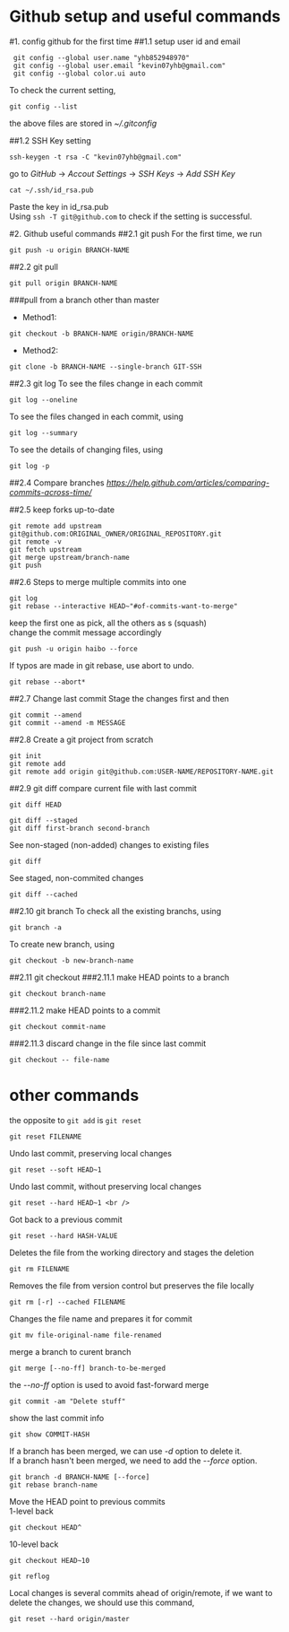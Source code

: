 Github setup and useful commands
================================

#1. config github for the first time
##1.1 setup user id and email
```
 git config --global user.name "yhb852948970" 
 git config --global user.email "kevin07yhb@gmail.com" 
 git config --global color.ui auto 
```
To check the current setting, <br />
```
git config --list
```
the above files are stored in *~/.gitconfig* <br />

##1.2 SSH Key setting
```
ssh-keygen -t rsa -C "kevin07yhb@gmail.com"
```
go to *GitHub* -> *Accout Settings* -> *SSH Keys* -> *Add SSH Key* <br />
```
cat ~/.ssh/id_rsa.pub 
```
Paste the key in id_rsa.pub <br />
Using `ssh -T git@github.com` to check if the setting is successful. <br />


#2. Github useful commands
##2.1 git push 
For the first time, we run 
```
git push -u origin BRANCH-NAME
```

##2.2 git pull
```
git pull origin BRANCH-NAME
```
###pull from a branch other than master <br />

- Method1:
```
git checkout -b BRANCH-NAME origin/BRANCH-NAME
```
- Method2:
```
git clone -b BRANCH-NAME --single-branch GIT-SSH
```

##2.3 git log
To see the files change in each commit
```
git log --oneline
```
To see the files changed in each commit, using 
```
git log --summary
```
To see the details of changing files, using
```
git log -p
```

##2.4 Compare branches
*https://help.github.com/articles/comparing-commits-across-time/*


##2.5 keep forks up-to-date
```
git remote add upstream git@github.com:ORIGINAL_OWNER/ORIGINAL_REPOSITORY.git
git remote -v
git fetch upstream
git merge upstream/branch-name
git push
```

##2.6 Steps to merge multiple commits into one <br />
```
git log
git rebase --interactive HEAD~"#of-commits-want-to-merge"
```
keep the first one as pick, all the others as s (squash) <br />
change the commit message accordingly <br />
```
git push -u origin haibo --force
```
If typos are made in git rebase, use abort to undo.<br />
```
git rebase --abort*  
```

##2.7 Change last commit
Stage the changes first and then <br />
```
git commit --amend
git commit --amend -m MESSAGE
```

##2.8 Create a git project from scratch
```
git init
git remote add
git remote add origin git@github.com:USER-NAME/REPOSITORY-NAME.git
```

##2.9 git diff
compare current file with last commit <br />
```
git diff HEAD
```
```
git diff --staged
git diff first-branch second-branch
```
See non-staged (non-added) changes to existing files <br />
```
git diff
```
See staged, non-commited changes <br />
```
git diff --cached
```

##2.10 git branch
To check all the existing branchs, using 
```
git branch -a
```
To create new branch, using
```
git checkout -b new-branch-name
```

##2.11 git checkout 
###2.11.1 make HEAD points to a branch 
```
git checkout branch-name
```
###2.11.2 make HEAD points to a commit 
```
git checkout commit-name
```
###2.11.3 discard change in the file since last commit 
```
git checkout -- file-name
```

# other commands

the opposite to `git add` is `git reset` <br />
```
git reset FILENAME
```
Undo last commit, preserving local changes <br />
```
git reset --soft HEAD~1 
```

Undo last commit, without preserving local changes <br />
```
git reset --hard HEAD~1 <br />
```
Got back to a previous commit <br />
```
git reset --hard HASH-VALUE
```

Deletes the file from the working directory and stages the deletion <br />
```
git rm FILENAME
```

Removes the file from version control but preserves the file locally <br />
```
git rm [-r] --cached FILENAME
```

Changes the file name and prepares it for commit <br />
```
git mv file-original-name file-renamed
```

merge a branch to curent branch <br />
```
git merge [--no-ff] branch-to-be-merged 
```
the *--no-ff* option is used to avoid fast-forward merge <br />

```
git commit -am "Delete stuff"
```

show the last commit info <br />
```
git show COMMIT-HASH
```

If a branch has been merged, we can use *-d* option to delete it. <br />
If a branch hasn't been merged, we need to add the *--force* option. <br />
```
git branch -d BRANCH-NAME [--force]
git rebase branch-name
```

Move the HEAD point to previous commits <br />
1-level back <br />
```
git checkout HEAD^
```
10-level back <br />
```
git checkout HEAD~10
```

```
git reflog
```

Local changes is several commits ahead of origin/remote, if we want to delete the changes, we should use this command,
```
git reset --hard origin/master
```
